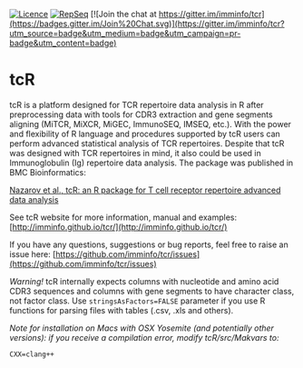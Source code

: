 [![Licence](https://img.shields.io/hexpm/l/plug.svg?style=flat-square)](http://www.apache.org/licenses/LICENSE-2.0)
[![RepSeq](http://statsarray.com/wp-content/uploads/2014/03/omictools-logo.png)](http://omictools.com/tcr-s9043.html)
[![Join the chat at https://gitter.im/imminfo/tcr](https://badges.gitter.im/Join%20Chat.svg)](https://gitter.im/imminfo/tcr?utm_source=badge&utm_medium=badge&utm_campaign=pr-badge&utm_content=badge)

tcR
===

tcR is a platform designed for TCR repertoire data analysis in R after preprocessing data with tools for CDR3 extraction and gene segments aligning (MiTCR, MiXCR, MiGEC, ImmunoSEQ, IMSEQ, etc.). With the power and flexibility of R language and procedures supported by tcR users can perform advanced statistical analysis of TCR repertoires. Despite that tcR was designed with TCR repertoires in mind, it also could be used in Immunoglobulin (Ig) repertoire data analysis. The package was published in BMC Bioinformatics:

[Nazarov et al., tcR: an R package for T cell receptor repertoire advanced data analysis](http://www.biomedcentral.com/1471-2105/16/175)

See tcR website for more information, manual and examples: [http://imminfo.github.io/tcr/](http://imminfo.github.io/tcr/)

If you have any questions, suggestions or bug reports, feel free to raise an issue here: [https://github.com/imminfo/tcr/issues](https://github.com/imminfo/tcr/issues)

*Warning!*
tcR internally expects columns with nucleotide and amino acid CDR3 sequences and columns with gene segments to have character class, not factor class. Use `stringsAsFactors=FALSE` parameter if you use R functions for parsing files with tables (.csv, .xls and others).

*Note for installation on Macs with OSX Yosemite (and potentially other versions):  if you receive a compilation error, modify tcR/src/Makvars to:*

```
CXX=clang++
```
